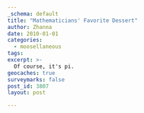 ```yaml
---
_schema: default
title: "Mathematicians' Favorite Dessert"
author: Zhanna
date: 2010-01-01
categories:
  - moosellaneous
tags:
excerpt: >- 
  Of course, it's pi.
geocaches: true
surveymarks: false
post_id: 3807
layout: post    

---
```


